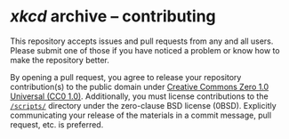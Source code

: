 # <i>xkcd</i> archive &ndash;&nbsp;contributing

This repository accepts issues and pull requests from any and all users. Please submit one of those if you have noticed a problem or know how to make the repository better.

By opening a pull request, you agree to release your repository contribution(s) to the public domain under [Creative Commons Zero&nbsp;1.0 Universal (CC0&nbsp;1.0)](./licenses/CC0-1.0.md). Additionally, you must license contributions to the [`/scripts/`](./scripts/) directory under the zero-clause&nbsp;BSD license (0BSD). Explicitly communicating your release of the materials in a commit message, pull request, etc. is preferred.
